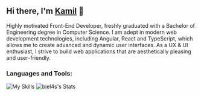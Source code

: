 ## Hi there, I'm [Kamil](https://kamilbielawski.netlify.app) 👋
Highly motivated Front-End Developer, freshly graduated with a Bachelor of Engineering degree in Computer Science. I am adept in modern web development technologies, including Angular, React and TypeScript, which allows me to create advanced and dynamic user interfaces. As a UX & UI enthusiast, I strive to build web applications that are aesthetically pleasing and user-friendly.

### Languages and Tools:

<div style="">

![My Skills](https://skillicons.dev/icons?i=html,css,js,typescript,angular,rxjs,react,scss,bootstrap,git,github,gitlab,firebase,figma,ps,webstorm,&perline=8)
![biel4s's Stats](https://github-readme-stats.vercel.app/api?username=biel4s&theme=tokyonight&show_icons=true&count_private=true&rank_icon=github)

</div>

<!--
**biel4s/biel4s** is a ✨ _special_ ✨ repository because its `README.md` (this file) appears on your GitHub profile.

Here are some ideas to get you started:

- 🔭 I’m currently working on ...
- 🌱 I’m currently learning ...
- 👯 I’m looking to collaborate on ...
- 🤔 I’m looking for help with ...
- 💬 Ask me about ...
- 📫 How to reach me: ...
- 😄 Pronouns: ...
- ⚡ Fun fact: ...
-->
